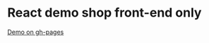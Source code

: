 # React demo shop front-end only

<a href="https://asselmankarel.github.io/react-demo-shop">Demo on gh-pages
</a>
